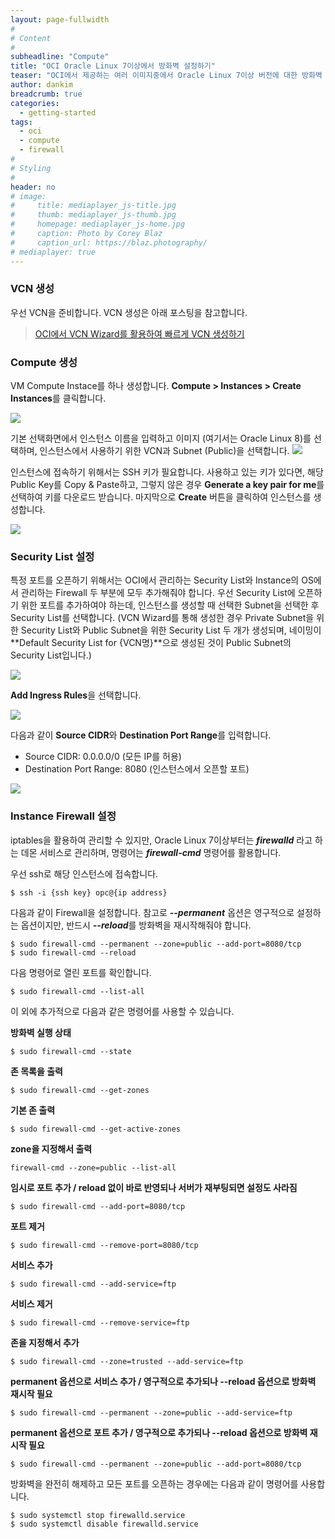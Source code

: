 ```yaml
---
layout: page-fullwidth
#
# Content
#
subheadline: "Compute"
title: "OCI Oracle Linux 7이상에서 방화벽 설정하기"
teaser: "OCI에서 제공하는 여러 이미지중에서 Oracle Linux 7이상 버전에 대한 방화벽 구성하는 방법에 대해서 알아봅니다."
author: dankim
breadcrumb: true
categories:
  - getting-started
tags:
  - oci
  - compute
  - firewall
#
# Styling
#
header: no
# image:
#     title: mediaplayer_js-title.jpg
#     thumb: mediaplayer_js-thumb.jpg
#     homepage: mediaplayer_js-home.jpg
#     caption: Photo by Corey Blaz
#     caption_url: https://blaz.photography/
# mediaplayer: true
---
```


### VCN 생성
우선 VCN을 준비합니다. VCN 생성은 아래 포스팅을 참고합니다.

> [OCI에서 VCN Wizard를 활용하여 빠르게 VCN 생성하기](https://team-okitoki.github.io/getting-started/create-vcn/)

### Compute 생성
VM Compute Instace를 하나 생성합니다. **Compute > Instances > Create Instances**를 클릭합니다.

![](/assets/img/getting-started/2020-06/compute-firewall-1.png)

기본 선택화면에서 인스턴스 이름을 입력하고 이미지 (여기서는 Oracle Linux 8)를 선택하며, 인스턴스에서 사용하기 위한 VCN과 Subnet (Public)을 선택합니다.
![](/assets/img/getting-started/2020-06/compute-firewall-2.png)

인스턴스에 접속하기 위해서는 SSH 키가 필요합니다. 사용하고 있는 키가 있다면, 해당 Public Key를 Copy & Paste하고, 그렇지 않은 경우 **Generate a key pair for me**를 선택하여 키를 다운로드 받습니다. 마지막으로 **Create** 버튼을 클릭하여 인스턴스를 생성합니다.

![](/assets/img/getting-started/2020-06/compute-firewall-3.png)

### Security List 설정
특정 포트를 오픈하기 위해서는 OCI에서 관리하는 Security List와 Instance의 OS에서 관리하는 Firewall 두 부분에 모두 추가해줘야 합니다. 우선 Security List에 오픈하기 위한 포트를 추가하여야 하는데, 인스턴스를 생성할 때 선택한 Subnet을 선택한 후 Security List를 선택합니다. (VCN Wizard를 통해 생성한 경우 Private Subnet을 위한 Security List와 Public Subnet을 위한 Security List 두 개가 생성되며, 네이밍이 **Default Security List for {VCN명}**으로 생성된 것이 Public Subnet의 Security List입니다.)

![](/assets/img/getting-started/2020-06/compute-firewall-4.png)

**Add Ingress Rules**을 선택합니다.

![](/assets/img/getting-started/2020-06/compute-firewall-5.png)

다음과 같이 **Source CIDR**와 **Destination Port Range**를 입력합니다.

- Source CIDR: 0.0.0.0/0 (모든 IP를 허용)
- Destination Port Range: 8080 (인스턴스에서 오픈할 포트)

![](/assets/img/getting-started/2020-06/compute-firewall-6.png)

### Instance Firewall 설정
iptables을 활용하여 관리할 수 있지만, Oracle Linux 7이상부터는 ***firewalld*** 라고 하는 데몬 서비스로 관리하며, 명령어는 ***firewall-cmd*** 명령어를 활용합니다.

우선 ssh로 해당 인스턴스에 접속합니다.

```
$ ssh -i {ssh key} opc@{ip address}
```

다음과 같이 Firewall을 설정합니다. 참고로 ***--permanent*** 옵션은 영구적으로 설정하는 옵션이지만, 반드시 ***--reload***를 방화벽을 재시작해줘야 합니다.
```
$ sudo firewall-cmd --permanent --zone=public --add-port=8080/tcp
$ sudo firewall-cmd --reload
```

다음 명령어로 열린 포트를 확인합니다.
```
$ sudo firewall-cmd --list-all
```

이 외에 추가적으로 다음과 같은 명령어를 사용할 수 있습니다.

**방화벽 실행 상태**
```
$ sudo firewall-cmd --state 
```

**존 목록을 출력**
```
$ sudo firewall-cmd --get-zones
```

**기본 존 출력**
```
$ sudo firewall-cmd --get-active-zones
```

**zone을 지정해서 출력**
```
firewall-cmd --zone=public --list-all
```
**임시로 포트 추가 / reload 없이 바로 반영되나 서버가 재부팅되면 설정도 사라짐**
```
$ sudo firewall-cmd --add-port=8080/tcp
```

**포트 제거**
```
$ sudo firewall-cmd --remove-port=8080/tcp
```

**서비스 추가**
```
$ sudo firewall-cmd --add-service=ftp
```

**서비스 제거**
```
$ sudo firewall-cmd --remove-service=ftp
```

**존을 지정해서 추가**
```
$ sudo firewall-cmd --zone=trusted --add-service=ftp
```

**permanent 옵션으로 서비스 추가 / 영구적으로 추가되나 --reload 옵션으로 방화벽 재시작 필요**
```
$ sudo firewall-cmd --permanent --zone=public --add-service=ftp
```

**permanent 옵션으로 포트 추가 / 영구적으로 추가되나 --reload 옵션으로 방화벽 재시작 필요**
```
$ sudo firewall-cmd --permanent --zone=public --add-port=8080/tcp
```

방화벽을 완전히 해제하고 모든 포트를 오픈하는 경우에는 다음과 같이 명령어를 사용합니다.
```
$ sudo systemctl stop firewalld.service
$ sudo systemctl disable firewalld.service
```
